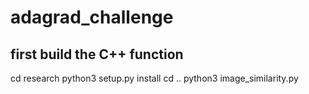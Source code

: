 # adagrad_challenge

## first build the C++ function 
cd research
python3 setup.py install
cd ..
python3 image_similarity.py 
